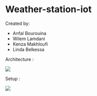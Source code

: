 # Weather-station-iot

Created by:
- Anfal Bourouina
- Wilem Lamdani
- Kenza Makhloufi
- Linda Belkessa

Architecture : 

![](https://cdn.discordapp.com/attachments/1186336159610175560/1255876886085505126/Details_schema2x.png?ex=667eb9fe&is=667d687e&hm=b2623d04417b197c393e8707eb72ab7ef3191c2d8202a507743627645e9468d6&)

Setup :

![](https://cdn.discordapp.com/attachments/1186336159610175560/1255876128283820113/IMG20220628114316.jpg?ex=667eb94a&is=667d67ca&hm=20ee5b1087b91d1380f4ea3f269b914a0670ed8a6207b68994187335d11ab8c9&)

